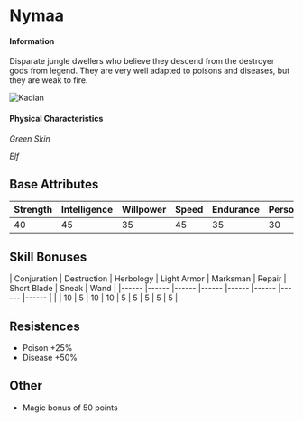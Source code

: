 # Nymaa

#### Information

Disparate jungle dwellers who believe they descend from the destroyer gods from legend. They are very well adapted to poisons and diseases, but they are weak to fire.



![Kadian](../../images/Nymaa.png)

#### Physical Characteristics

*Green Skin*

*Elf*
## Base Attributes

| Strength  | Intelligence | Willpower  | Speed  | Endurance  | Personality  | Luck  |
|------     |------        |------      |------  |------      |------        |------ |
| 40        | 45           | 35         | 45     | 35         | 30           | 50    |

## Skill Bonuses

| Conjuration  | Destruction | Herbology  | Light Armor  | Marksman  | Repair  | Short Blade  | Sneak  | Wand |
|------        |------       |------      |------        |------     |------   |------        |------  |      |
| 10           | 5           | 10         | 10           | 5         | 5       | 5            | 5      | 5    |

## Resistences
 - Poison +25%
 - Disease +50%

## Other
- Magic bonus of 50 points
